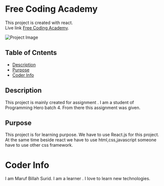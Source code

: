 # Free Coding Academy

This project is created with react. <br/>
Live link [Free Coding Academy](https://surid-react-assignment-2-router.netlify.app/).

![Project Image](https://c4.wallpaperflare.com/wallpaper/111/745/193/reactjs-javascript-programming-programming-language-hd-wallpaper-preview.jpg)

## Table of Cntents

- [Description](#description)
- [Purpose](#purpose)
- [Coder Info](#coder-info)

## Description

This project is mainly created for assignment . I am a student of Programming Hero batch 4. From there this assignment was given.

## Purpose

This project is for learning purpose. We have to use React.js for this project. At the same time beside react we have to use html,css,javascript someone have to use other css framework.

# Coder Info

I am Maruf Billah Surid. I am a learner . I love to learn new technologies.



